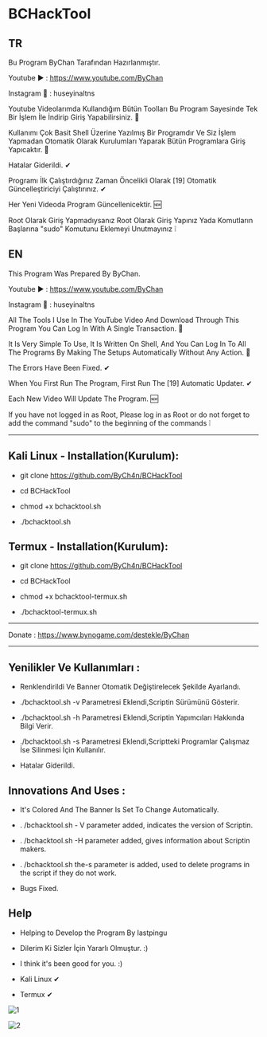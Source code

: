 # BCHackTool
TR
--
Bu Program ByChan Tarafından Hazırlanmıştır.

Youtube ▶️ : https://www.youtube.com/ByChan

Instagram 📸 : huseyinaltns

Youtube Videolarımda Kullandığım Bütün Toolları Bu Program Sayesinde Tek Bir İşlem İle İndirip Giriş Yapabilirsiniz. 💯

Kullanımı Çok Basit Shell Üzerine Yazılmış Bir Programdır Ve Siz İşlem Yapmadan Otomatik Olarak Kurulumları Yaparak Bütün Programlara Giriş Yapıcaktır. 💯

Hatalar Giderildi. ✔

Programı İlk Çalıştırdığınız Zaman Öncelikli Olarak [19] Otomatik Güncelleştiriciyi Çalıştırınız. ✔

Her Yeni Videoda Program Güncellenicektir. 🆕

Root Olarak Giriş Yapmadıysanız Root Olarak Giriş Yapınız Yada Komutların Başlarına "sudo" Komutunu Eklemeyi Unutmayınız ❕

EN
--
This Program Was Prepared By ByChan.

Youtube ▶️ : https://www.youtube.com/ByChan

Instagram 📸 : huseyinaltns

All The Tools I Use In The YouTube Video And Download Through This Program You Can Log In With A Single Transaction. 💯

It Is Very Simple To Use, It Is Written On Shell, And You Can Log In To All The Programs By Making The Setups Automatically Without Any Action. 💯

The Errors Have Been Fixed. ✔

When You First Run The Program, First Run The [19] Automatic Updater. ✔

Each New Video Will Update The Program. 🆕

If you have not logged in as Root, Please log in as Root or do not forget to add the command "sudo" to the beginning of the commands ❕

--------------------------------------------------------------------------

Kali Linux - Installation(Kurulum):
--
- git clone https://github.com/ByCh4n/BCHackTool

- cd BCHackTool

- chmod +x bchacktool.sh

- ./bchacktool.sh

Termux - Installation(Kurulum):
--
- git clone https://github.com/ByCh4n/BCHackTool

- cd BCHackTool

- chmod +x bchacktool-termux.sh

- ./bchacktool-termux.sh

--------------------------------------------------------------------------

Donate : https://www.bynogame.com/destekle/ByChan

--------------------------------------------------------------------------

Yenilikler Ve Kullanımları :
----
- Renklendirildi Ve Banner Otomatik Değiştirelecek Şekilde Ayarlandı.

- ./bchacktool.sh -v Parametresi Eklendi,Scriptin Sürümünü Gösterir.

- ./bchacktool.sh -h Parametresi Eklendi,Scriptin Yapımcıları Hakkında Bilgi Verir.

- ./bchacktool.sh -s Parametresi Eklendi,Scriptteki Programlar Çalışmaz İse Silinmesi İçin Kullanılır.

- Hatalar Giderildi.

Innovations And Uses :
----
- It's Colored And The Banner Is Set To Change Automatically.

- . /bchacktool.sh - V parameter added, indicates the version of Scriptin.

- . /bchacktool.sh -H parameter added, gives information about Scriptin makers.

- . /bchacktool.sh the-s parameter is added, used to delete programs in the script if they do not work.

- Bugs Fixed.

Help
---
- Helping to Develop the Program By lastpingu


- Dilerim Ki Sizler İçin Yararlı Olmuştur. :)

- I think it's been good for you. :)

- Kali Linux ✔

- Termux ✔

![1](https://user-images.githubusercontent.com/67187998/89713271-5b1ee400-d99f-11ea-8bf1-e364204e736d.PNG)

![2](https://user-images.githubusercontent.com/67187998/89713272-5c501100-d99f-11ea-8bbd-5a1eed3c9fbf.PNG)
